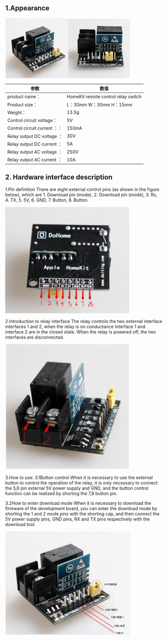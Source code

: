 ## 1.Appearance

  <img src="../README_IMAGE/1.png" width="400" />
  
|参数                   |数值                                         |
|-----------------------|-------------------------------------------|
|product name：               | HomeKit remote control relay switch                 |
|Product size：                  |L：30mm W：30mm H：15mm                       |
|Weight：              |13.5g                                  |
|Control circuit voltage：           |5V                                      |
|Control circuit current ：：           |150mA                                     |
|Relay output DC voltage ：           |30V                                      |
|Relay output DC current ：             |5A                                      |
|Relay output AC voltage ：             |250V                                      |
|Relay output AC current ：                  |10A                                       |

## 2. Hardware interface description

1.Pin definition There are eight external control pins (as shown in the figure below), which are 1. Download pin (mode), 2. Download pin (mode), 3. Rx, 4. TX, 5. 5V, 6. GND, 7. Button, 8. Button.

  <img src="../README_IMAGE/2.png" width="400" />
  
2.Introduction to relay interface The relay controls the two external interface interfaces 1 and 2, when the relay is on conductance Interface 1 and interface 2 are in the closed state. When the relay is powered off, the two interfaces are disconnected.

  <img src="../README_IMAGE/3.png" width="400" />
  
3.How to use: 
3.1Button control When it is necessary to use the external button to control the operation of the relay, it is only necessary to connect the 5,6 pin external 5V power supply and GND, and the button control function can be realized by shorting the 7,8 button pin.

3.2How to enter download mode When it is necessary to download the firmware of the development board, you can enter the download mode by shorting the 1 and 2 mode pins with the shorting cap, and then connect the 5V power supply pins, GND pins, RX and TX pins respectively with the download tool.

  <img src="../README_IMAGE/4.png" width="400" />
